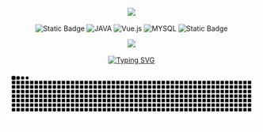 <div align="center">
  <p align="center">
    <img src="https://count.getloli.com/get/@alex200816?theme=asoul"/>
  </p>

  <p align="center">
      <img alt="Static Badge" src="https://img.shields.io/badge/.NET-C25D0F?style=flat&logo=dotnet&logoColor=white">
      <img alt="JAVA" src="https://img.shields.io/badge/JAVA-610FCC?style=flat&logo=Joplin">
      <img alt="Vue.js" src="https://img.shields.io/badge/Vue.js-0D5F07?style=flat&logo=vuedotjs">
      <img alt="MYSQL" src="https://img.shields.io/badge/MySQL-1083DA?style=flat&logo=mysql&logoColor=white">
      <img alt="Static Badge" src="https://img.shields.io/badge/DM-309FAE?style=flat&logo=dm&logoColor=white">
  </p>

  <img src="https://raw.githubusercontent.com/BEPb/BEPb/main/src/header_.png">
  
  [![Typing SVG](https://readme-typing-svg.herokuapp.com?color=%2336BCF7&center=true&vCenter=true&width=600&lines=Hi+there+👋,+I+am+Alex;+Welcome+to+My+GitHub+Profile!;Over+6+years+of+programming+experience;Always+learning+new+things+)](https://git.io/typing-svg)
  
  ![](https://raw.githubusercontent.com/BEPb/BEPb/output/github-contribution-grid-snake.svg)
</div>
